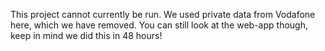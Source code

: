 This project cannot currently be run. We used private data from Vodafone here, which we have removed. You can still look at the web-app though, keep in mind we did this in 48 hours!